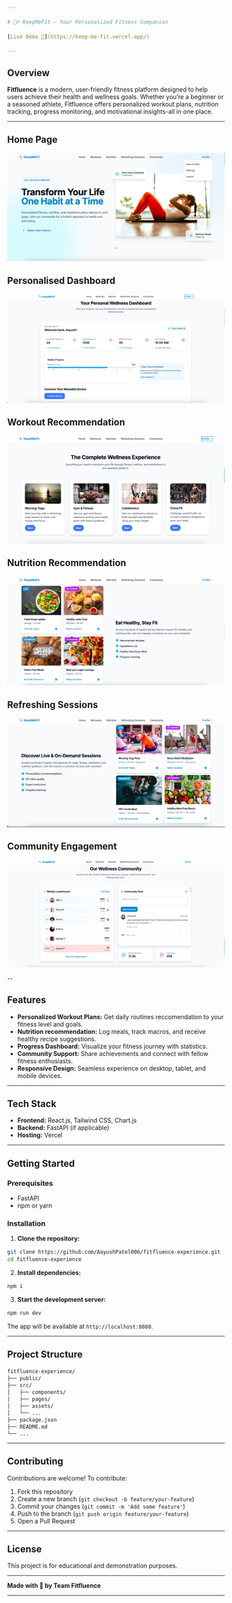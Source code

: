 ```yaml
---

# 🏋️‍♂️ KeepMeFit – Your Personalized Fitness Companion

[Live Demo 🚀](https://keep-me-fit.vercel.app/)

---
```


## Overview

**Fitfluence** is a modern, user-friendly fitness platform designed to help users achieve their health and wellness goals. Whether you’re a beginner or a seasoned athlete, Fitfluence offers personalized workout plans, nutrition tracking, progress monitoring, and motivational insights-all in one place.

---

## Home Page

<img src="images/Homepage.png">

## Personalised Dashboard

<img src="images/PersonalisedDashboard.png">

## Workout Recommendation

<img src="images/WorkoutRecommendation.png">

## Nutrition Recommendation

<img src="images/NutritionRecommendation.png">

## Refreshing Sessions

<img src="images/RefreshingSessions.png">

## Community Engagement

<img src="images/CommunityEngagement.png">

--

## Features

- **Personalized Workout Plans:**
Get daily routines reccomendation to your fitness level and goals.
- **Nutrition recommendation:**
Log meals, track macros, and receive healthy recipe suggestions.
- **Progress Dashboard:**
Visualize your fitness journey with  statistics.
- **Community Support:**
Share achievements and connect with fellow fitness enthusiasts.
- **Responsive Design:**
Seamless experience on desktop, tablet, and mobile devices.

---

## Tech Stack

- **Frontend:** React.js, Tailwind CSS, Chart.js
- **Backend:** FastAPI (if applicable)
- **Hosting:** Vercel

---

## Getting Started

### Prerequisites

- FastAPI
- npm or yarn


### Installation

1. **Clone the repository:**

```bash
git clone https://github.com/AayushPatel006/fitfluence-experience.git
cd fitfluence-experience
```

2. **Install dependencies:**

```bash
npm i
```

3. **Start the development server:**

```bash
npm run dev
```

The app will be available at `http://localhost:8080`.

---

## Project Structure

```
fitfluence-experience/
├── public/
├── src/
│   ├── components/
│   ├── pages/
│   ├── assets/
│   └── ...
├── package.json
├── README.md
└── ...
```


---

## Contributing

Contributions are welcome!
To contribute:

1. Fork this repository
2. Create a new branch (`git checkout -b feature/your-feature`)
3. Commit your changes (`git commit -m 'Add some feature'`)
4. Push to the branch (`git push origin feature/your-feature`)
5. Open a Pull Request

---

## License

This project is for educational and demonstration purposes.

---

**Made with 💪 by Team Fitfluence**

---

